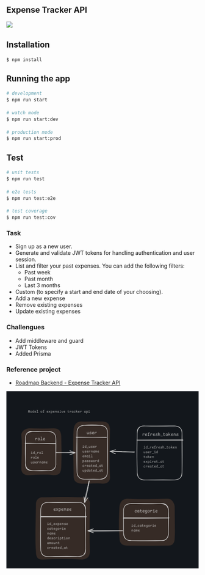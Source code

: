 ## Expense Tracker API

<image src='https://assets.roadmap.sh/guest/expense-tracker-api-m72p5.png' width='800px'/>

## Installation

```bash
$ npm install
```

## Running the app

```bash
# development
$ npm run start

# watch mode
$ npm run start:dev

# production mode
$ npm run start:prod
```

## Test

```bash
# unit tests
$ npm run test

# e2e tests
$ npm run test:e2e

# test coverage
$ npm run test:cov
```
### Task

- Sign up as a new user.
- Generate and validate JWT tokens for handling authentication and user session.
- List and filter your past expenses. You can add the following filters:
    - Past week
    - Past month
    - Last 3 months
- Custom (to specify a start and end date of your choosing).
- Add a new expense
- Remove existing expenses
- Update existing expenses

### Challengues
-  Add middleware and guard
- JWT Tokens
- Added Prisma
### Reference project
- [Roadmap Backend - Expense Tracker API](https://roadmap.sh/projects/expense-tracker-api)

![alt text](image.png)